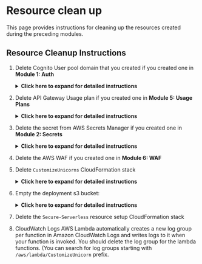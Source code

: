 # Resource clean up

This page provides instructions for cleaning up the resources created during the preceding modules.

## Resource Cleanup Instructions

1. Delete Cognito User pool domain that you created if you created one in **Module 1: Auth**

	<details>
	<summary><strong>Click here to expand for detailed instructions </strong></summary><p>
	
	1. Go to the [Cognito Console](https://console.aws.amazon.com/cognito/home)
	1. Go to **Manage User Pools**
	1. Choose `CustomizeUnicorns-users` user pool
	1. Go to **Domain name** under **App integration**
	1. Click **Delete domain** 
	1. Confirm the deletion

	</details>

1. Delete API Gateway Usage plan if you created one in **Module 5: Usage Plans**

	<details>
	<summary><strong>Click here to expand for detailed instructions </strong></summary><p>
	
	1. Go to the [API Gateway Console](https://console.aws.amazon.com/apigateway/home)
	1. Go to **Usage plans**
	1. Go to the `Basic` Usage Plan
	1. In the **Details** tab under **Associated API Stages**, remove the `CustomizeUnicorns` API
	1. On the upper right hand corner, click on **Actions** and choose **Delete Usage Plan**
 
	</details>


1. Delete the secret from AWS Secrets Manager if you created one in **Module 2: Secrets**

	<details>
	<summary><strong>Click here to expand for detailed instructions </strong></summary><p>
	
	1. Go to the [Secrets Manager Console](https://console.aws.amazon.com/secretsmanager/home)
	1. Select the `secure-serverless-db-secret` secret
	1. In **Actions** select **Delete secret** 
	1. Enter `7` (minimum waiting period) for waiting period and click **Schedule deletion**

	</details>

1. Delete the AWS WAF if you created one in **Module 6: WAF**

1. Delete `CustomizeUnicorns` CloudFormation stack

	<details>
	<summary><strong>Click here to expand for detailed instructions </strong></summary><p>
	
	1. Go to the [CloudFormation Console](https://console.aws.amazon.com/cloudformation/home)
	1. Select the `CustomizeUnicorns` Stack
	1. Under **Actions**, choose **Delete Stack**
	
	</details>

1. Empty the deployment s3 bucket:
	
	<details>
	<summary><strong>Click here to expand for detailed instructions </strong></summary><p>
	1. Go to the [S3 Console](https://console.aws.amazon.com/s3/home)
	1. Search for bucket starting with `secure-serverless-deploymentss3bucket`
	1. Click on the checkmark for the bucket and click on the **Empty** button

		![](images/empty-s3-bucket.png)
	
	1. Type in the bucket name to confirm the empty operation 
	</details>
	
1. Delete the `Secure-Serverless` resource setup CloudFormation stack

6. CloudWatch Logs
AWS Lambda automatically creates a new log group per function in Amazon CloudWatch Logs and writes logs to it when your function is invoked. You should delete the log group for the lambda functions. (You can search for log groups starting with `/aws/lambda/CustomizeUnicorn` prefix. 
